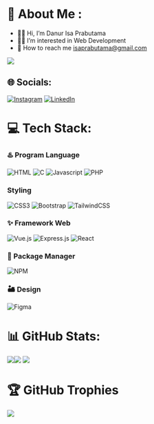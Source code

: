 # 💫 About Me :
- 🙋‍♂️ Hi, I’m Danur Isa Prabutama
- 🧑‍💻 I’m interested in Web Development
- 🤝 How to reach me isaprabutama@gmail.com

 [![](https://visitcount.itsvg.in/api?id=prabutama&label=Profile%20Views&color=1&icon=4&pretty=false)](https://visitcount.itsvg.in) 

## 🌐 Socials:
[![Instagram](https://img.shields.io/badge/Instagram-%23000000.svg?logo=Instagram&logoColor=%23fe116a)](https://instagram.com/prbtmaa) [![LinkedIn](https://img.shields.io/badge/LinkedIn-%23000000.svg?logo=linkedin&logoColor=%23087fb7)](www.linkedin.com/in/prabutama)

# 💻 Tech Stack:
### ♨️ Program Language
  ![HTML](https://img.shields.io/badge/html5-%23000000.svg?style=for-the-badge&logo=html5&logoColor=%23e95d2a) ![C](https://img.shields.io/badge/-%23000000.svg?style=for-the-badge&logo=c&logoColor=%236a9dd3)  ![Javascript](https://img.shields.io/badge/javascript-%23000000.svg?style=for-the-badge&logo=javascript&logoColor=%23fff000)
 ![PHP](https://img.shields.io/badge/php-%23000000.svg?style=for-the-badge&logo=php&logoColor=%237377ad)


###  Styling
  ![CSS3](https://img.shields.io/badge/css3-%23000000.svg?style=for-the-badge&logo=css3&logoColor=%231572B6) ![Bootstrap](https://img.shields.io/badge/bootstrap-%23000000.svg?style=for-the-badge&logo=bootstrap&logoColor=563D7C) ![TailwindCSS](https://img.shields.io/badge/tailwindcss-%23000000.svg?style=for-the-badge&logo=tailwind-css&logoColor%2338B2AC)
  
### ✨ Framework Web
  ![Vue.js](https://img.shields.io/badge/vue-%23000000.svg?style=for-the-badge&logo=vuedotjs&logoColor=%234FC08D) ![Express.js](https://img.shields.io/badge/Express-%23000000.svg?style=for-the-badge&logo=express&logoColor=%234FC08D) ![React](https://img.shields.io/badge/React-%23000000.svg?style=for-the-badge&logo=react&logoColor=%2366dbfb)
  
  
### 🎁 Package Manager
 ![NPM](https://img.shields.io/badge/npm-%23000000.svg?style=for-the-badge&logo=npm&logoColor=%23cd3e3d)
  
### 🏜️ Design
  ![Figma](https://img.shields.io/badge/figma-%23000000.svg?style=for-the-badge&logo=figma&logoColor=%23f25425)

# 📊 GitHub Stats:
![](https://github-readme-stats.vercel.app/api?username=prabutama&theme=dark&hide_border=false&include_all_commits=true&count_private=false)![](https://github-readme-streak-stats.herokuapp.com/?user=prabutama&theme=dark&hide_border=false)
![](https://github-readme-stats.vercel.app/api/top-langs/?username=prabutama&theme=dark&hide_border=false&include_all_commits=true&count_private=false&layout=compact)

# 🏆 GitHub Trophies
![](https://github-profile-trophy.vercel.app/?username=prabutama&theme=darkhub&no-frame=false&no-bg=false&margin-w=4)



<!-- Proudly created with GPRM ( https://gprm.itsvg.in ) -->
<!---
prabutama/prabutama is a ✨ special ✨ repository because its `README.md` (this file) appears on your GitHub profile.
You can click the Preview link to take a look at your changes.
--->
